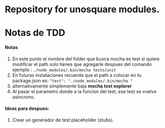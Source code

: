 # Repository for unosquare modules.

# Notas de TDD

#### Notas

1. En este punto el nombre del folder que busca mocha es test si quiere modificar el path solo tienes que agregarle despues del comando ejemplo : `./node_modules/.bin/mocha tests/unit`
1. En futuras instalaciones recuerda que el path a colocar en tu package.json es: `"test": "./node_modules/.bin/mocha "`
1. alternativamente simplemente baja **mocha test explorer**
1. Al pasar el parametro donde a la funcion del test, ese test se vuelve asincrono.

#### Ideas para despues:

1. Crear un generador de test placeholder (stubs).
